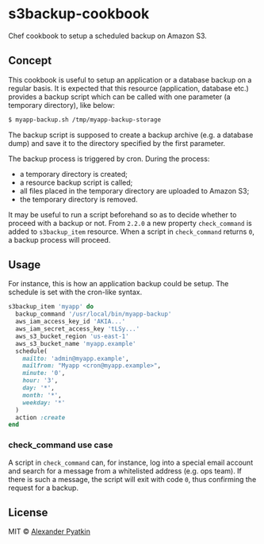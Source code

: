 # s3backup-cookbook
Chef cookbook to setup a scheduled backup on Amazon S3.

## Concept

This cookbook is useful to setup an application or a database backup on a regular basis. It is expected that this resource (application, database etc.) provides a backup script which can be called with one parameter (a temporary directory), like below:

```sh
$ myapp-backup.sh /tmp/myapp-backup-storage
```

The backup script is supposed to create a backup archive (e.g. a database dump) and save it to the directory specified by the first parameter.

The backup process is triggered by cron. During the process:
- a temporary directory is created;
- a resource backup script is called;
- all files placed in the temporary directory are uploaded to Amazon S3;
- the temporary directory is removed.

It may be useful to run a script beforehand so as to decide whether to proceed with a backup or not. From `2.2.0` a new property `check_command` is added to `s3backup_item` resource. When a script in `check_command` returns `0`, a backup process will proceed.

## Usage

For instance, this is how an application backup could be setup. The schedule is set with the cron-like syntax.

```ruby
s3backup_item 'myapp' do
  backup_command '/usr/local/bin/myapp-backup'
  aws_iam_access_key_id 'AKIA...'
  aws_iam_secret_access_key 'tLSy...'
  aws_s3_bucket_region 'us-east-1'
  aws_s3_bucket_name 'myapp.example'
  schedule(
    mailto: 'admin@myapp.example',
    mailfrom: "Myapp <cron@myapp.example>",
    minute: '0',
    hour: '3',
    day: '*',
    month: '*',
    weekday: '*'
  )
  action :create
end
```

### check_command use case

A script in `check_command` can, for instance, log into a special email account and search for a message from a whitelisted address (e.g. ops team). If there is such a message, the script will exit with code `0`, thus confirming the request for a backup.

## License
MIT © [Alexander Pyatkin](https://github.com/aspyatkin)
